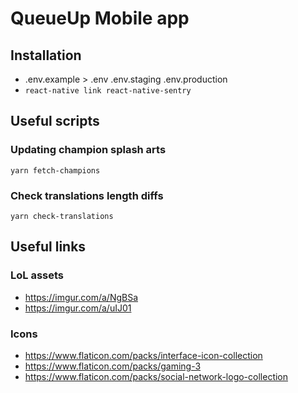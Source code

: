 # QueueUp Mobile app

## Installation

- .env.example > .env .env.staging .env.production
- `react-native link react-native-sentry`

## Useful scripts

### Updating champion splash arts

`yarn fetch-champions`

### Check translations length diffs

`yarn check-translations`

## Useful links

### LoL assets

- https://imgur.com/a/NgBSa
- https://imgur.com/a/uIJ01

### Icons

- https://www.flaticon.com/packs/interface-icon-collection
- https://www.flaticon.com/packs/gaming-3
- https://www.flaticon.com/packs/social-network-logo-collection
